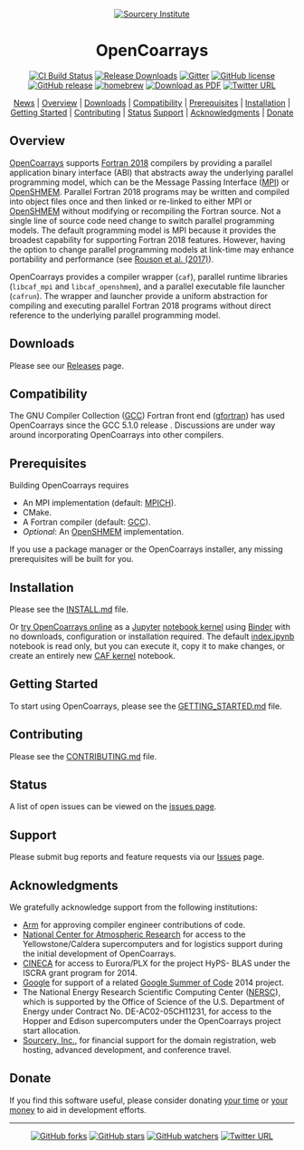 <a name="top"> </a>

[This document is formatted with GitHub-Flavored Markdown.              ]:#
[For better viewing, including hyperlinks, read it online at            ]:#
[https://github.com/sourceryinstitute/OpenCoarrays/blob/master/README.md]:#
<div align="center">

[![Sourcery Institute][sourcery-institute logo]][Sourcery, Inc.]

OpenCoarrays
============

[![CI Build Status][build img]](https://travis-ci.org/sourceryinstitute/OpenCoarrays)
[![Release Downloads][download img]][Releases]
[![Gitter](https://img.shields.io/gitter/room/sourceryinstitute/opencoarrays.svg?style=flat-square)](https://gitter.im/sourceryinstitute/opencoarrays)
[![GitHub license][license img]](./LICENSE)
[![GitHub release][release img]](https://github.com/sourceryinstitute/OpenCoarrays/releases/latest)
[![homebrew](https://img.shields.io/homebrew/v/opencoarrays.svg?style=flat-square)](https://formulae.brew.sh/formula/opencoarrays)
[![Download as PDF][pdf img]](https://md2pdf.herokuapp.com/sourceryinstitute/OpenCoarrays/blob/master/README.pdf)
[![Twitter URL][twitter img]][default tweet]

[News](#news) | [Overview](#overview) | [Downloads](#downloads) |
[Compatibility](#compatibility) | [Prerequisites](#prerequisites) |
[Installation](#installation) | [Getting Started](#getting-started) |
[Contributing](#contributing) | [Status](#status)
[Support](#support) | [Acknowledgments](#acknowledgments) | [Donate](#donate)

</div>

Overview
--------

[OpenCoarrays] supports [Fortran 2018] compilers by providing a
parallel application binary interface (ABI) that abstracts away the
underlying parallel programming model, which can be the Message
Passing Interface ([MPI]) or [OpenSHMEM].  Parallel Fortran 2018
programs may be written and compiled into object files once and
then linked or re-linked to either MPI or [OpenSHMEM] without modifying
or recompiling the Fortran source.  Not a single line of source code
need change to switch parallel programming models.  The default
programming model is MPI because it provides the broadest capability
for supporting Fortran 2018  features.  However, having the option to
change parallel programming models at link-time may enhance portability
and performance (see [Rouson et al. (2017)]).

OpenCoarrays provides a compiler wrapper (`caf`), parallel runtime
libraries (`libcaf_mpi` and `libcaf_openshmem`), and a parallel
executable file launcher (`cafrun`).  The wrapper and launcher
provide a uniform abstraction for compiling and executing parallel
Fortran 2018 programs without direct reference to the underlying
parallel programming model.

Downloads
---------

Please see our [Releases] page.

Compatibility
-------------

The GNU Compiler Collection ([GCC]) Fortran front end ([gfortran]) has
used OpenCoarrays since the GCC 5.1.0 release .  Discussions are under
way around incorporating OpenCoarrays into other compilers.

Prerequisites
-------------

Building OpenCoarrays requires

* An MPI implementation (default: [MPICH]).
* CMake.
* A Fortran compiler (default: [GCC]).
* _Optional_: An [OpenSHMEM] implementation.

If you use a package manager or the OpenCoarrays installer, any
missing prerequisites will be built for you.


Installation
------------

Please see the [INSTALL.md] file.

Or [try OpenCoarrays online] as a [Jupyter] [notebook kernel]
using [Binder] with no downloads, configuration or installation required.
The default [index.ipynb] notebook is read only, but you can
execute it, copy it to make changes, or create an entirely
new [CAF kernel][notebook kernel] notebook.

Getting Started
---------------

To start using OpenCoarrays, please see the [GETTING_STARTED.md] file.

Contributing
------------

Please see the [CONTRIBUTING.md] file.

Status
------

A list of open issues can be viewed on the
[issues page](https://github.com/sourceryinstitute/opencoarrays/issues).

Support
-------

Please submit bug reports and feature requests via our [Issues] page.

Acknowledgments
----------------

We gratefully acknowledge support from the following institutions:

* [Arm] for approving compiler engineer contributions of code.
* [National Center for Atmospheric Research] for access to the
  Yellowstone/Caldera supercomputers and for logistics support during
  the initial development of OpenCoarrays.
* [CINECA] for access to Eurora/PLX for the project HyPS- BLAS under
  the ISCRA grant program for 2014.
* [Google] for support of a related [Google Summer of Code] 2014
  project.
* The National Energy Research Scientific Computing Center ([NERSC]),
  which is supported by the Office of Science of the U.S. Department
  of Energy under Contract No. DE-AC02-05CH11231, for access to the
  Hopper and Edison supercomputers under the OpenCoarrays project
  start allocation.
* [Sourcery, Inc.], for financial support for the domain registration,
  web hosting, advanced development, and conference travel.

Donate
------

If you find this software useful, please consider donating
[your time](CONTRIBUTING.md) or
[your money](http://www.sourceryinstitute.org/store/p5/Donation.html)
to aid in development efforts.

---

<div align="center">

[![GitHub forks](https://img.shields.io/github/forks/sourceryinstitute/OpenCoarrays.svg?style=social&label=Fork)](https://github.com/sourceryinstitute/OpenCoarrays/fork)
[![GitHub stars](https://img.shields.io/github/stars/sourceryinstitute/OpenCoarrays.svg?style=social&label=Star)](https://github.com/sourceryinstitute/OpenCoarrays)
[![GitHub watchers](https://img.shields.io/github/watchers/sourceryinstitute/OpenCoarrays.svg?style=social&label=Watch)](https://github.com/sourceryinstitute/OpenCoarrays)
[![Twitter URL][twitter img]][default tweet]

</div>

[Hyperlinks]:#

[News]: #news
[Overview]: #overview
[Downloads]: #downloads
[Compatibility]: #compatibility
[Prerequisites]: #prerequisites
[Installation]: #installation
[Contributing]: #contributing
[Acknowledgments]: #acknowledgments

[Fortran 2018]: https://j3-fortran.org/doc/year/18/18-007r1.pdf 
[Arm]: https://www.arm.com

[OpenSHMEM]: http://www.openshmem.org/site/
[sourcery-institute logo]: http://www.sourceryinstitute.org/uploads/4/9/9/6/49967347/sourcery-logo-rgb-hi-rez-1.png
[OpenCoarrays]: http://www.opencoarrays.org
[ABI]: https://gcc.gnu.org/onlinedocs/gfortran/Coarray-Programming.html#Coarray-Programming
[MPI]: https://www.mpi-forum.org/
[GCC]: https://gcc.gnu.org
[gfortran]: https://gcc.gnu.org/wiki/GFortran
[MPICH]: https://www.mpich.org
[Sourcery, Inc.]: http://www.sourceryinstitute.org
[Google]: https://www.google.com
[CINECA]: https://www.cineca.it/en
[NERSC]: https://www.nersc.gov
[National Center for Atmospheric Research]: https://ncar.ucar.edu
[INSTALL.md]: ./INSTALL.md
[GASNet]: https://gasnet.lbl.gov
[CONTRIBUTING.md]: ./CONTRIBUTING.md
[GETTING_STARTED.md]: ./GETTING_STARTED.md
[Google Summer of Code]: https://www.google-melange.com/archive/gsoc/2014/orgs/gcc

[Issues]: https://github.com/sourceryinstitute/OpenCoarrays/issues
[Releases]: https://github.com/sourceryinstitute/OpenCoarrays/releases

[try OpenCoarrays online]: https://bit.ly/CAF-Binder
[notebook kernel]: https://github.com/sourceryinstitute/jupyter-CAF-kernel
[Binder]: https://mybinder.org
[Jupyter]: https://jupyter.org
[index.ipynb]: https://nbviewer.jupyter.org/github/sourceryinstitute/jupyter-CAF-kernel/blob/master/index.ipynb

[build img]: https://img.shields.io/travis/sourceryinstitute/OpenCoarrays.svg?style=flat-square "Build badge"
[CI Master Branch]: https://travis-ci.org/sourceryinstitute/OpenCoarrays?branch=master "View Travis-CI builds"
[download img]: https://img.shields.io/github/downloads/sourceryinstitute/OpenCoarrays/total.svg?style=flat-square "Download count badge"
[license img]: https://img.shields.io/badge/license-BSD--3-blue.svg?style=flat-square "BSD-3 License badge"
[release img]: https://img.shields.io/github/release/sourceryinstitute/OpenCoarrays.svg?style=flat-square "Latest release badge"
[pdf img]: https://img.shields.io/badge/PDF-README.md-6C2DC7.svg?style=flat-square "Download this readme as a PDF"
[twitter img]: https://img.shields.io/twitter/url/http/shields.io.svg?style=social
[Writing Fortran 2018 Today]: https://www.eventbrite.com/e/writing-fortran-2018-today-object-oriented-parallel-programming-tickets-48982176007
[Rouson et al. (2017)]: http://www.opencoarrays.org/uploads/6/9/7/4/69747895/a4-rouson.pdf

[default tweet]: https://twitter.com/intent/tweet?hashtags=HPC,Fortran,PGAS&related=zbeekman,gnutools,HPCwire,HPC_Guru,hpcprogrammer,SciNetHPC,DegenerateConic,jeffdotscience,travisci&text=Stop%20programming%20w%2F%20the%20%23MPI%20docs%20in%20your%20lap%2C%20try%20Coarray%20Fortran%20w%2F%20OpenCoarrays%20%26%20GFortran!&url=https%3A//github.com/sourceryinstitute/OpenCoarrays
